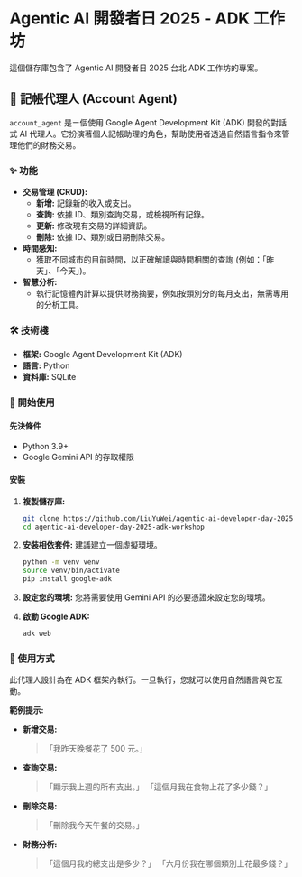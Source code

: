 # Agentic AI 開發者日 2025 - ADK 工作坊

這個儲存庫包含了 Agentic AI 開發者日 2025 台北 ADK 工作坊的專案。

## 🤖 記帳代理人 (Account Agent)

`account_agent` 是ㄧ個使用 Google Agent Development Kit (ADK) 開發的對話式 AI 代理人。它扮演著個人記帳助理的角色，幫助使用者透過自然語言指令來管理他們的財務交易。

### ✨ 功能

- **交易管理 (CRUD):**
  - **新增:** 記錄新的收入或支出。
  - **查詢:** 依據 ID、類別查詢交易，或檢視所有記錄。
  - **更新:** 修改現有交易的詳細資訊。
  - **刪除:** 依據 ID、類別或日期刪除交易。
- **時間感知:**
  - 獲取不同城市的目前時間，以正確解讀與時間相關的查詢 (例如：「昨天」、「今天」)。
- **智慧分析:**
  - 執行記憶體內計算以提供財務摘要，例如按類別分的每月支出，無需專用的分析工具。

### 🛠️ 技術棧

- **框架:** Google Agent Development Kit (ADK)
- **語言:** Python
- **資料庫:** SQLite

### 🚀 開始使用

#### 先決條件

- Python 3.9+
- Google Gemini API 的存取權限

#### 安裝

1.  **複製儲存庫:**
    ```bash
    git clone https://github.com/LiuYuWei/agentic-ai-developer-day-2025-adk-workshop.git
    cd agentic-ai-developer-day-2025-adk-workshop
    ```

2.  **安裝相依套件:**
    建議建立一個虛擬環境。
    ```bash
    python -m venv venv
    source venv/bin/activate
    pip install google-adk
    ```

3.  **設定您的環境:**
    您將需要使用 Gemini API 的必要憑證來設定您的環境。

4.  **啟動 Google ADK:**
    ```bash
    adk web
    ```

### 📝 使用方式

此代理人設計為在 ADK 框架內執行。一旦執行，您就可以使用自然語言與它互動。

**範例提示:**

- **新增交易:**
  > 「我昨天晚餐花了 500 元。」

- **查詢交易:**
  > 「顯示我上週的所有支出。」
  > 「這個月我在食物上花了多少錢？」

- **刪除交易:**
  > 「刪除我今天午餐的交易。」

- **財務分析:**
  > 「這個月我的總支出是多少？」
  > 「六月份我在哪個類別上花最多錢？」
